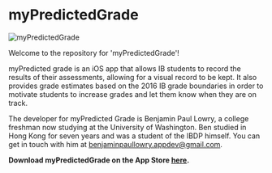 # myPredictedGrade

![myPredictedGrade](https://benlowryscode.files.wordpress.com/2017/09/mypredictedgrade-site-banner.png)

Welcome to the repository for 'myPredictedGrade'!

myPredicted grade is an iOS app that allows IB students to record the results of their assessments, allowing for a visual record to be kept. It also provides grade estimates based on the 2016 IB grade boundaries in order to motivate students to increase grades and let them know when they are on track. 

The developer for myPredicted Grade is Benjamin Paul Lowry, a college freshman now studying at the University of Washington. Ben studied in Hong Kong for seven years and was a student of the IBDP himself. You can get in touch with him at benjaminpaullowry.appdev@gmail.com.

<b>Download myPredictedGrade on the App Store [here](https://itunes.apple.com/us/app/mypredictedgrade/id1255978278?mt=8).</b>
